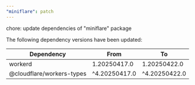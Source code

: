 ```yaml
---
"miniflare": patch
---
```


chore: update dependencies of "miniflare" package

The following dependency versions have been updated:

| Dependency                | From          | To            |
| ------------------------- | ------------- | ------------- |
| workerd                   | 1.20250417.0  | 1.20250422.0  |
| @cloudflare/workers-types | ^4.20250417.0 | ^4.20250422.0 |
